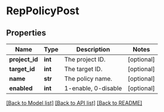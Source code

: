 # RepPolicyPost

## Properties
Name | Type | Description | Notes
------------ | ------------- | ------------- | -------------
**project_id** | **int** | The project ID. | [optional] 
**target_id** | **int** | The target ID. | [optional] 
**name** | **str** | The policy name. | [optional] 
**enabled** | **int** | 1-enable, 0-disable | [optional] 

[[Back to Model list]](../README.md#documentation-for-models) [[Back to API list]](../README.md#documentation-for-api-endpoints) [[Back to README]](../README.md)


